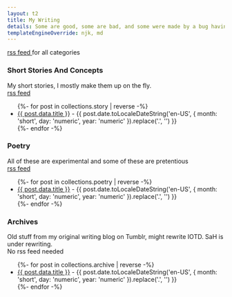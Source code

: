 ```yaml
---
layout: t2
title: My Writing
details: Some are good, some are bad, and some were made by a bug having a bad day
templateEngineOverride: njk, md
---
```


[rss feed <i class="ph ph-link"></i>](/2feed/writing_feed.xml) for all categories

### Short Stories And Concepts <i class="ph ph-notebook"></i>
My short stories, I mostly make them up on the fly.
<br>[rss feed <i class="ph ph-link"></i>](/2feed/story_feed.xml)

<ul>
{%- for post in collections.story | reverse -%}
    <li><a style="font-style: normal;" href="{{ post.url }}">{{ post.data.title }}</a> - <span style=" font-style: normal;">{{ post.date.toLocaleDateString('en-US', { month: 'short', day: 'numeric', year: 'numeric' }).replace('.', '') }}</span></li>
  {%- endfor -%}
</ul>

### Poetry <i class="ph ph-scroll"></i>
All of these are experimental and some of these are pretentious
<br>[rss feed <i class="ph ph-link"></i>](/2feed/poetry_feed.xml)

<ul>
{%- for post in collections.poetry | reverse -%}
     <li><a style="font-style: normal;" href="{{ post.url }}">{{ post.data.title }}</a> - <span style=" font-style: normal;">{{ post.date.toLocaleDateString('en-US', { month: 'short', day: 'numeric', year: 'numeric' }).replace('.', '') }}</span></li>
  {%- endfor -%}
</ul>

### Archives <i class="ph ph-archive"></i>
Old stuff from my original writing blog on Tumblr, might rewrite IOTD. SaH is under rewriting.
<br>No rss feed needed

<ul>
{%- for post in collections.archive | reverse -%}
     <li><a style="font-style: normal;" href="{{ post.url }}">{{ post.data.title }}</a> - <span style=" font-style: normal;">{{ post.date.toLocaleDateString('en-US', { month: 'short', day: 'numeric', year: 'numeric' }).replace('.', '') }}</span></li>
  {%- endfor -%}
</ul>